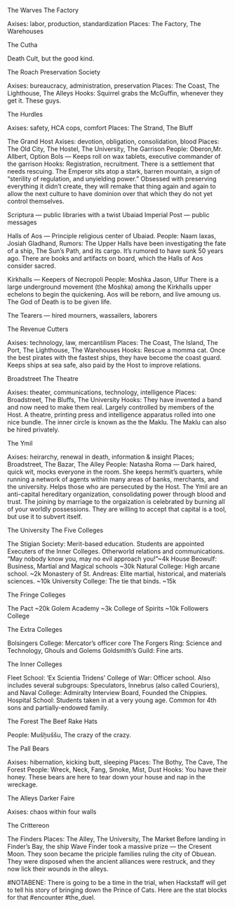 The Warves
The Factory

Axises: labor, production, standardization
Places: The Factory, The Warehouses

The Cutha

Death Cult, but the good kind.

The Roach Preservation Society

Axises: bureaucracy, administration, preservation
Places: The Coast, The Lighthouse, The Alleys
Hooks: Squirrel grabs the McGuffin, whenever they get it.
These guys.

The Hurdles

Axises: safety, HCA cops, comfort
Places: The Strand, The Bluff

The Grand Host
Axises: devotion, obligation, consolidation, blood
Places: The Old City, The Hostel, The University, The Garrison
People: Oberon,Mr. Allbert,
Option Bols — Keeps roll on wax tablets, executive commander of the garrison
Hooks: Registration, recruitment. There is a settlement that needs rescuing.
The Emperor sits atop a stark, barren mountain, a sign of “sterility of regulation, and unyielding power.” Obsessed with preserving everything it didn’t create, they will remake that thing again and again to allow the next culture to have dominion over that which they do not yet control themselves.

Scriptura — public libraries with a twist
Ubaiad Imperial Post — public messages


Halls of Aos — Principle religious center of Ubaiad.
People: Naam Iaxas, Josiah Gladhand,
Rumors: The Upper Halls have been investigating the fate of a ship, The Sun’s Path, and its cargo. It’s rumored to have sunk 50 years ago. There are books and artifacts on board, which the Halls of Aos consider sacred.

Kirkhalls — Keepers of Necropoli
People: Moshka Jason, Ulfur
There is a large underground movement (the Moshka) among the Kirkhalls upper echelons to begin the quickening. Aos will be reborn, and live amoung us. The God of Death is to be given life.

The Tearers — hired mourners, wassailers, laborers

The Revenue Cutters

Axises: technology, law, mercantilism
Places: The Coast, The Island, The Port, The Lighthouse, The Warehouses
Hooks: Rescue a momma cat.
Once the best pirates with the fastest ships, they have become the coast guard. Keeps ships at sea safe, also paid by the Host to improve relations.

Broadstreet
The Theatre

Axises: theater, communications, technology, intelligence
Places: Broadstreet, The Bluffs, The University
Hooks: They have invented a band and now need to make them real.
Largely controlled by members of the Host. A theatre, printing press and intelligence apparatus rolled into one nice bundle. The inner circle is known as the the Maklu. The Maklu can also be hired privately.

The Ymil

Axises: heirarchy, renewal in death, information & insight
Places; Broadstreet, The Bazar, The Alley
People:
Natasha Roma — Dark haired, quick wit, mocks everyone in the room. She keeps hermit’s quarters, while running a network of agents within many areas of banks, merchants, and the university. Helps those who are persecuted by the Host.
The Ymil are an anti-capital hereditary organization, consolidating power through blood and trust. The joining by marriage to the orgaization is celebrated by burning all of your worldly possessions. They are willing to accept that capital is a tool, but use it to subvert itself.

The University
The Five Colleges

The Stigian Society: Merit-based education. Students are appointed Executers of the Inner Colleges. Otherworld relations and communications. “May nobody know you, may no evil approach you!”~4k
House Beowulf: Business, Martial and Magical schools ~30k
Natural College: High arcane school. ~2k
Monastery of St. Andreas: Elite martial, historical, and materials sciences. ~10k
University College: The tie that binds. ~15k

The Fringe Colleges

The Pact ~20k
Golem Academy ~3k
College of Spirits ~10k
Followers College

The Extra Colleges

Bolsingers College: Mercator’s officer core
The Forgers Ring: Science and Technology, Ghouls and Golems
Goldsmith’s Guild: Fine arts.

The Inner Colleges

Fleet School: ‘Ex Scientia Tridens’
College of War: Officer school. Also includes several subgroups: Speculators, Innebrus (also called Couriers), and
Naval College: Admiralty Interview Board, Founded the Chippies.
Hospital School: Students taken in at a very young age. Common for 4th sons and partially-endowed family.

The Forest
The Beef Rake Hats

People: Mušḫuššu,
The crazy of the crazy.

The Pall Bears

Axises: hibernation, kicking butt, sleeping
Places: The Bothy, The Cave, The Forest
People: Wreck, Neck, Fang, Smoke, Mist, Dust
Hooks: You have their honey.
These bears are here to tear down your house and nap in the wreckage.

The Alleys
Darker Faire

Axises: chaos within four walls

The Crittereon

The Finders
Places: The Alley, The University, The Market
Before landing in Finder’s Bay, the ship Wave Finder took a massive prize — the Cresent Moon. They soon became the priciple families ruling the city of Obuean. They were disposed when the ancient alliances were restruck, and they now lick their wounds in the alleys.

#NOTABENE: There is going to be a time in the trial, when Hackstaff will get to tell his story of bringing down the Prince of Cats. Here are the stat blocks for that #encounter #the_duel.